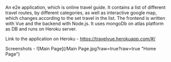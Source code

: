 An e2e application, which is online travel guide.
It contains a list of different travel routes, by different categories, as well as interactive google map, which changes according to the set travel in the list.
The frontend is written with Vue and the backend with Node.js. It uses mongoDb on atlas platform as DB and runs on Heroku server.

Link to the application on Heroku - 
https://travelvue.herokuapp.com/#/

Screenshots - 
![Main Page](/Main Page.jpg?raw=true?raw=true "Home Page")
